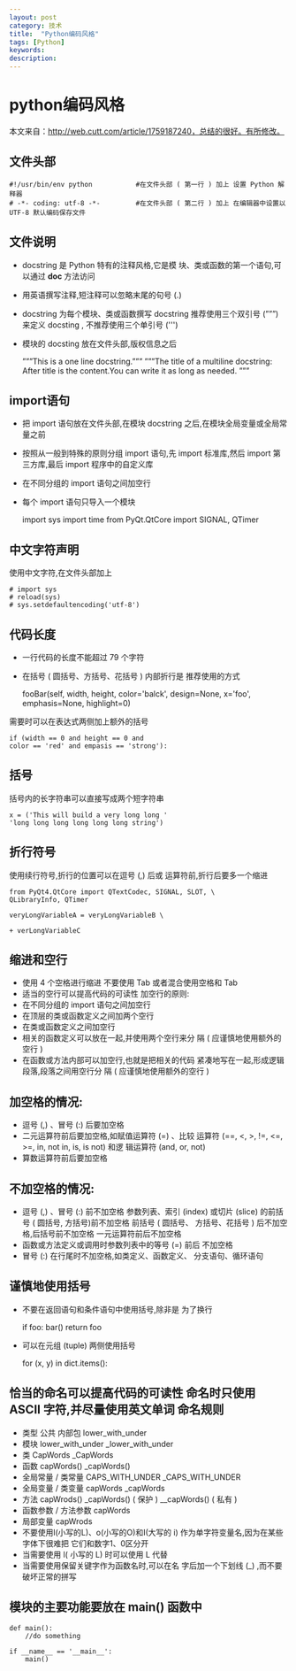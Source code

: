 ```yaml
---
layout: post
category: 技术
title:  "Python编码风格"
tags: [Python]
keywords:
description:
---
```


# python编码风格

本文来自：http://web.cutt.com/article/1759187240，总结的很好。有所修改。

## 文件头部

    #!/usr/bin/env python           #在文件头部 ( 第一行 ) 加上 设置 Python 解释器
    # -*- coding: utf-8 -*-         #在文件头部 ( 第二行 ) 加上 在编辑器中设置以 UTF-8 默认编码保存文件

## 文件说明

- docstring 是 Python 特有的注释风格,它是模 块、类或函数的第一个语句,可以通过 __doc__ 方法访问
- 用英语撰写注释,短注释可以忽略末尾的句号 (.)
- docstring 为每个模块、类或函数撰写 docstring 推荐使用三个双引号 (”””) 来定义 docsting , 不推荐使用三个单引号 (''')
- 模块的 docsting 放在文件头部,版权信息之后

    ”””This is a one line docstring.”””
    ”””The title of a multiline docstring:
    After title is the content.You can write it as long as needed.
    ”””

## import语句

- 把 import 语句放在文件头部,在模块 docstring 之后,在模块全局变量或全局常量之前
- 按照从一般到特殊的原则分组 import 语句,先 import 标准库,然后 import 第三方库,最后 import 程序中的自定义库
- 在不同分组的 import 语句之间加空行
- 每个 import 语句只导入一个模块

    import sys
    import time
    from PyQt.QtCore import SIGNAL, QTimer

## 中文字符声明

使用中文字符,在文件头部加上

    # import sys
    # reload(sys)
    # sys.setdefaultencoding('utf-8')

## 代码长度

- 一行代码的长度不能超过 79 个字符
- 在括号 ( 圆括号、方括号、花括号 ) 内部折行是 推荐使用的方式

    fooBar(self, width, height, color='balck', design=None, x='foo',
        emphasis=None, highlight=0)

需要时可以在表达式两侧加上额外的括号

    if (width == 0 and height == 0 and
    color == 'red' and empasis == 'strong'):

## 括号

括号内的长字符串可以直接写成两个短字符串

    x = ('This will build a very long long '
    'long long long long long long string')

## 折行符号

使用续行符号,折行的位置可以在逗号 (,) 后或 运算符前,折行后要多一个缩进

    from PyQt4.QtCore import QTextCodec, SIGNAL, SLOT, \
    QLibraryInfo, QTimer

    veryLongVariableA = veryLongVariableB \

    + verLongVariableC

## 缩进和空行

- 使用 4 个空格进行缩进 不要使用 Tab 或者混合使用空格和 Tab
- 适当的空行可以提高代码的可读性 加空行的原则:
- 在不同分组的 import 语句之间加空行
- 在顶层的类或函数定义之间加两个空行
- 在类或函数定义之间加空行
- 相关的函数定义可以放在一起,并使用两个空行来分 隔 ( 应谨慎地使用额外的空行 )
- 在函数或方法内部可以加空行,也就是把相关的代码 紧凑地写在一起,形成逻辑段落,段落之间用空行分 隔 ( 应谨慎地使用额外的空行 )

## 加空格的情况:

- 逗号 (,) 、冒号 (:) 后要加空格
- 二元运算符前后要加空格,如赋值运算符 (=) 、比较 运算符 (==, <, >, !=, <=, >=, in, not in, is, is not) 和逻 辑运算符 (and, or, not)
- 算数运算符前后要加空格

## 不加空格的情况:

- 逗号 (,) 、冒号 (:) 前不加空格 参数列表、索引 (index) 或切片 (slice) 的前括号 ( 圆括号, 方括号)前不加空格 前括号 ( 圆括号、 方括号、花括号 ) 后不加空格,后括号前不加空格 一元运算符前后不加空格
- 函数或方法定义或调用时参数列表中的等号 (=) 前后 不加空格
- 冒号 (:) 在行尾时不加空格,如类定义、函数定义、 分支语句、循环语句

## 谨慎地使用括号

- 不要在返回语句和条件语句中使用括号,除非是 为了换行

    if foo:
        bar()
        return foo

- 可以在元组 (tuple) 两侧使用括号

    for (x, y) in dict.items():

## 恰当的命名可以提高代码的可读性 命名时只使用 ASCII 字符,并尽量使用英文单词 命名规则

- 类型 公共 内部包 lower_with_under
- 模块 lower_with_under _lower_with_under
- 类 CapWords _CapWords
- 函数 capWords() _capWords()
- 全局常量 / 类常量 CAPS_WITH_UNDER _CAPS_WITH_UNDER
- 全局变量 / 类变量 capWords _capWords
- 方法 capWrods() _capWords() ( 保护 ) __capWords() ( 私有 )
- 函数参数 / 方法参数 capWords
- 局部变量 capWrods
- 不要使用l(小写的L)、o(小写的O)和I(大写的 i) 作为单字符变量名,因为在某些字体下很难把 它们和数字1、0区分开
- 当需要使用 l( 小写的 L) 时可以使用 L 代替
- 当需要使用保留关键字作为函数名时,可以在名 字后加一个下划线 (_) ,而不要破坏正常的拼写

## 模块的主要功能要放在 main() 函数中

    def main():
        //do something

    if __name__ == '__main__':
        main()

